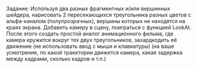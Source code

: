 Задание: Используя два разных фрагментных и/или вершинных шейдера, нарисовать 2 пересекающихся треугольника разных цветов с альфа-каналом (полупрозрачных), вершины которых не находятся на краях экрана. Добавить камеру в сцену, поиграться с функцией LookAt. После этого создать простой аналог анимационного фильма, где камера кружится вокруг тех двух треугольников, захардкодить её движение (не использовать ввод с мыши и клавиатуры)  (на ваше усмотрение, по какой траектории движется камера, какая задержка между кадрами, сколько кадров и т.п.)
